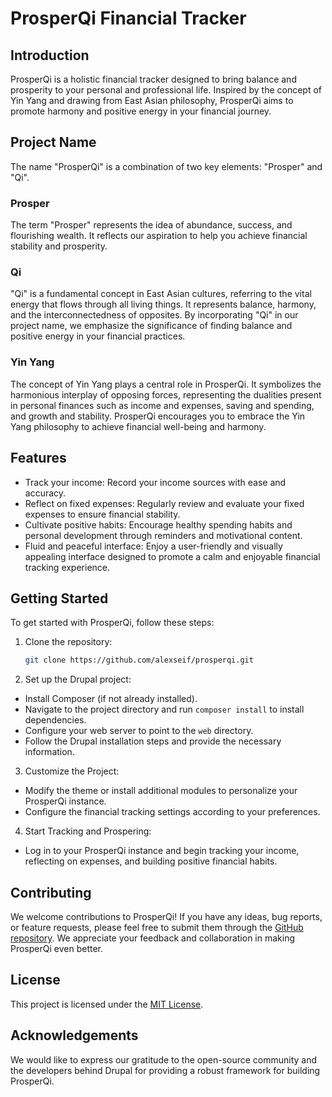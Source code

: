 # ProsperQi Financial Tracker

## Introduction
ProsperQi is a holistic financial tracker designed to bring balance and prosperity to your personal and professional life. Inspired by the concept of Yin Yang and drawing from East Asian philosophy, ProsperQi aims to promote harmony and positive energy in your financial journey.

## Project Name
The name "ProsperQi" is a combination of two key elements: "Prosper" and "Qi".

### Prosper
The term "Prosper" represents the idea of abundance, success, and flourishing wealth. It reflects our aspiration to help you achieve financial stability and prosperity.

### Qi
"Qi" is a fundamental concept in East Asian cultures, referring to the vital energy that flows through all living things. It represents balance, harmony, and the interconnectedness of opposites. By incorporating "Qi" in our project name, we emphasize the significance of finding balance and positive energy in your financial practices.

### Yin Yang
The concept of Yin Yang plays a central role in ProsperQi. It symbolizes the harmonious interplay of opposing forces, representing the dualities present in personal finances such as income and expenses, saving and spending, and growth and stability. ProsperQi encourages you to embrace the Yin Yang philosophy to achieve financial well-being and harmony.

## Features
- Track your income: Record your income sources with ease and accuracy.
- Reflect on fixed expenses: Regularly review and evaluate your fixed expenses to ensure financial stability.
- Cultivate positive habits: Encourage healthy spending habits and personal development through reminders and motivational content.
- Fluid and peaceful interface: Enjoy a user-friendly and visually appealing interface designed to promote a calm and enjoyable financial tracking experience.

## Getting Started
To get started with ProsperQi, follow these steps:

1. Clone the repository:
   ```bash
   git clone https://github.com/alexseif/prosperqi.git


2. Set up the Drupal project:
- Install Composer (if not already installed).
- Navigate to the project directory and run `composer install` to install dependencies.
- Configure your web server to point to the `web` directory.
- Follow the Drupal installation steps and provide the necessary information.

3. Customize the Project:
- Modify the theme or install additional modules to personalize your ProsperQi instance.
- Configure the financial tracking settings according to your preferences.

4. Start Tracking and Prospering:
- Log in to your ProsperQi instance and begin tracking your income, reflecting on expenses, and building positive financial habits.

## Contributing
We welcome contributions to ProsperQi! If you have any ideas, bug reports, or feature requests, please feel free to submit them through the [GitHub repository](https://github.com/your-username/prosperqi/issues). We appreciate your feedback and collaboration in making ProsperQi even better.

## License
This project is licensed under the [MIT License](LICENSE).

## Acknowledgements
We would like to express our gratitude to the open-source community and the developers behind Drupal for providing a robust framework for building ProsperQi.
